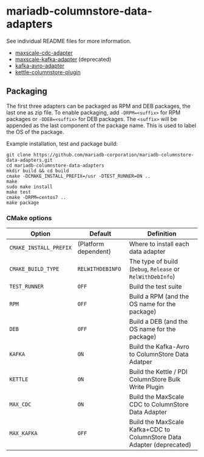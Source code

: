# mariadb-columnstore-data-adapters

See individual README files for more information.

* [maxscale-cdc-adapter](maxscale-cdc-adapter/README.md)
* [maxscale-kafka-adapter](maxscale-kafka-adapter/README.md) (deprecated)
* [kafka-avro-adapter](kafka-avro-adapter/README.md)
* [kettle-columnstore-plugin](kettle-columnstore-bulk-exporter-plugin/README.md)

## Packaging

The first three adapters can be packaged as RPM and DEB packages, the last one as zip file.
 To enable packaging, add
`-DRPM=<suffix>` for RPM packages or `-DDEB=<suffix>` for DEB packages. The
`<suffix>` will be appended as the last component of the package name. This is
used to label the OS of the package.

Example installation, test and package build:
```shell
git clone https://github.com/mariadb-corporation/mariadb-columnstore-data-adapters.git
cd mariadb-columnstore-data-adapters
mkdir build && cd build
cmake -DCMAKE_INSTALL_PREFIX=/usr -DTEST_RUNNER=ON ..
make
sudo make install
make test
cmake -DRPM=centos7 ..
make package
```

### CMake options
| Option | Default | Definition |
| ------ | ------ | ---------- |
| `CMAKE_INSTALL_PREFIX` | (Platform dependent) | Where to install each data adapter |
| `CMAKE_BUILD_TYPE` | `RELWITHDEBINFO` | The type of build (`Debug`, `Release` or `RelWithDebInfo`) |
| `TEST_RUNNER` | `OFF` | Build the test suite |
| `RPM` | `OFF` | Build a RPM (and the OS name for the package) |
| `DEB` | `OFF` | Build a DEB (and the OS name for the package) |
| `KAFKA` | `ON` | Build the Kafka-Avro to ColumnStore Data Adatper |
| `KETTLE` | `ON` | Build the Kettle / PDI ColumnStore Bulk Write Plugin |
| `MAX_CDC` | `ON` | Build the MaxScale CDC to ColumnStore Data Adapter |
| `MAX_KAFKA` | `OFF` | Build the MaxScale Kafka+CDC to ColumnStore Data Adapter (deprecated) |
